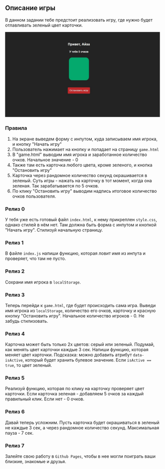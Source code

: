 ## Описание игры

В данном задании тебе предстоит реализовать игру, где нужно будет отлавливать зеленый цвет карточки. 

<div align="center">
    <img src="assets/game.jpg">
</div>

### Правила

1. На экране выведем форму с инпутом, куда записываем имя игрока, и кнопку "Начать игру"
2. Пользователь нажимает на кнопку и попадает на страницу `game.html`
3. В "game.html" выводим имя игрока и заработанное количество очков. Начальное значение - 0
4. Также там есть карточка любого цвета, кроме зеленого, и кнопка "Остановить игру"
5. Карточка через рандомное количество секунд окрашивается в зеленый. Суть игры - нажать на карточку в тот момент, когда она зеленая. Так зарабатывается по 5 очков.
6. По клику "Остановить игру" выводим надпись итоговое количество очков пользователя.

### Релиз 0

У тебя уже есть готовый файл `index.html`, к нему прикреплен `style.css`, однако стилей в нём нет. Там должна быть форма с инпутом и кнопкой "Начать игру". Стилизуй начальную страницу. 

### Релиз 1

В файле `index.js` напиши функцию, которая ловит имя из инпута и проверяет, что там не пусто. 

### Релиз 2

Сохрани имя игрока в `localStorage`.

### Релиз 3

Теперь перейди к `game.html`, где будет происходить сама игра. Выведи имя игрока из `localStorage`, количество его очков, карточку и красную кнопку "Остановить игру". Начальное количество игроков - 0. Не забудь стилизовать.

### Релиз 4

Карточка может быть только 2х цветов: серый или зеленый. Подумай, как менять цвет карточки каждые 3 сек. Напиши функцию, которая меняет цвет карточки. Подсказка: можно добавить атрибут `data-isActive`, который будет хранить булевое значение. Если `isActive == true`, то цвет зеленый.

### Релиз 5

Реализуй функцию, которая по клику на карточку проверяет цвет карточки. Если карточка зеленая - добавляем 5 очков за каждый правильный клик. Если нет - 0 очков.

### Релиз 6

Давай теперь усложним. Пусть карточка будет окрашиваться в зеленый не каждые 3 сек, а через рандомное количество секунд. Максимальная пауза - 7 сек. 

### Релиз 7

Залейте свою работу в `Github Pages`, чтобы в нее могли поиграть ваши близкие, знакомые и друзья.
